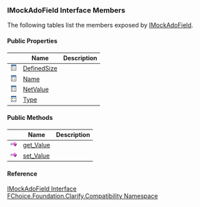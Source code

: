 ﻿### IMockAdoField Interface Members

The following tables list the members exposed by [IMockAdoField](FChoice.Foundation.Clarify.Compatibility~FChoice.Foundation.Clarify.Compatibility.IMockAdoField.md).

#### Public Properties

|   | Name | Description |
| --- | --- | --- |
| ![ Property](dotnetimages/Property.png) | [DefinedSize](FChoice.Foundation.Clarify.Compatibility~FChoice.Foundation.Clarify.Compatibility.IMockAdoField~DefinedSize.md) |   |
| ![ Property](dotnetimages/Property.png) | [Name](FChoice.Foundation.Clarify.Compatibility~FChoice.Foundation.Clarify.Compatibility.IMockAdoField~Name.md) |   |
| ![ Property](dotnetimages/Property.png) | [NetValue](FChoice.Foundation.Clarify.Compatibility~FChoice.Foundation.Clarify.Compatibility.IMockAdoField~NetValue.md) |   |
| ![ Property](dotnetimages/Property.png) | [Type](FChoice.Foundation.Clarify.Compatibility~FChoice.Foundation.Clarify.Compatibility.IMockAdoField~Type.md) |   |



#### Public Methods

|   | Name | Description |
| --- | --- | --- |
| ![ Method](dotnetimages/Method.png) | [get_Value](FChoice.Foundation.Clarify.Compatibility~FChoice.Foundation.Clarify.Compatibility.IMockAdoField~get_Value.md) |   |
| ![ Method](dotnetimages/Method.png) | [set_Value](FChoice.Foundation.Clarify.Compatibility~FChoice.Foundation.Clarify.Compatibility.IMockAdoField~set_Value.md) |   |





#### Reference

[IMockAdoField Interface](FChoice.Foundation.Clarify.Compatibility~FChoice.Foundation.Clarify.Compatibility.IMockAdoField.md)  
[FChoice.Foundation.Clarify.Compatibility Namespace](FChoice.Foundation.Clarify.Compatibility~FChoice.Foundation.Clarify.Compatibility_namespace.md)